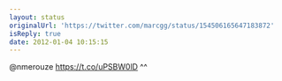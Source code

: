 ```yaml
---
layout: status
originalUrl: 'https://twitter.com/marcgg/status/154506165647183872'
isReply: true
date: 2012-01-04 10:15:15
---
```


@nmerouze https://t.co/uPSBW0lD ^^
